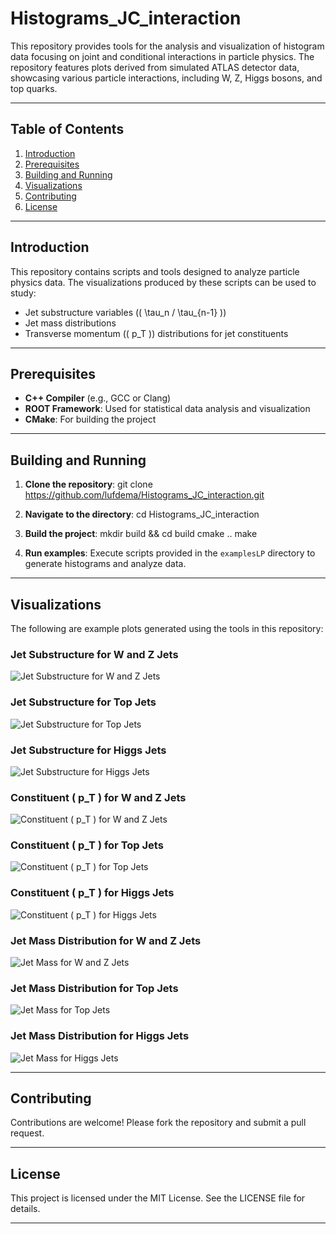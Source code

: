 # Histograms_JC_interaction

This repository provides tools for the analysis and visualization of histogram data focusing on joint and conditional interactions in particle physics. The repository features plots derived from simulated ATLAS detector data, showcasing various particle interactions, including W, Z, Higgs bosons, and top quarks.

---

## Table of Contents
1. [Introduction](#introduction)
2. [Prerequisites](#prerequisites)
3. [Building and Running](#building-and-running)
4. [Visualizations](#visualizations)
5. [Contributing](#contributing)
6. [License](#license)

---

## Introduction

This repository contains scripts and tools designed to analyze particle physics data. The visualizations produced by these scripts can be used to study:
- Jet substructure variables (\( \tau_n / \tau_{n-1} \))
- Jet mass distributions
- Transverse momentum (\( p_T \)) distributions for jet constituents

---

## Prerequisites

- **C++ Compiler** (e.g., GCC or Clang)
- **ROOT Framework**: Used for statistical data analysis and visualization
- **CMake**: For building the project

---

## Building and Running

1. **Clone the repository**:
   git clone https://github.com/lufdema/Histograms_JC_interaction.git

2. **Navigate to the directory**:
   cd Histograms_JC_interaction

3. **Build the project**:
   mkdir build && cd build
   cmake ..
   make

4. **Run examples**:
   Execute scripts provided in the `examplesLP` directory to generate histograms and analyze data.

---

## Visualizations

The following are example plots generated using the tools in this repository:

### Jet Substructure for W and Z Jets
![Jet Substructure for W and Z Jets](./examplesLP/Histograms/sub_WZ.png)

### Jet Substructure for Top Jets
![Jet Substructure for Top Jets](./examplesLP/Histograms/sub_Top.png)

### Jet Substructure for Higgs Jets
![Jet Substructure for Higgs Jets](./examplesLP/Histograms/subjet_Higgs.png)

### Constituent \( p_T \) for W and Z Jets
![Constituent \( p_T \) for W and Z Jets](./examplesLP/Histograms/Pt_constituents_WZ.png)

### Constituent \( p_T \) for Top Jets
![Constituent \( p_T \) for Top Jets](./examplesLP/Histograms/Pt_constituents_Top.png)

### Constituent \( p_T \) for Higgs Jets
![Constituent \( p_T \) for Higgs Jets](./examplesLP/Histograms/Pt_Constituents_Higgs.png)

### Jet Mass Distribution for W and Z Jets
![Jet Mass for W and Z Jets](./examplesLP/Histograms/mass_WZ.png)

### Jet Mass Distribution for Top Jets
![Jet Mass for Top Jets](./examplesLP/Histograms/mass_Top.png)

### Jet Mass Distribution for Higgs Jets
![Jet Mass for Higgs Jets](./examplesLP/Histograms/mass_Higgs.png)

---

## Contributing

Contributions are welcome! Please fork the repository and submit a pull request.

---

## License

This project is licensed under the MIT License. See the LICENSE file for details.

---
